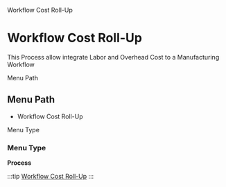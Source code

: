 
Workflow Cost Roll-Up
# Workflow Cost Roll-Up


This Process allow integrate Labor and Overhead Cost to a Manufacturing Workflow 

Menu Path
## Menu Path



- Workflow Cost Roll-Up

Menu Type
### Menu Type

**Process**


:::tip
[Workflow Cost Roll-Up](functional-guide/process/process-pp_workflow-cost-roll-up.md)
:::